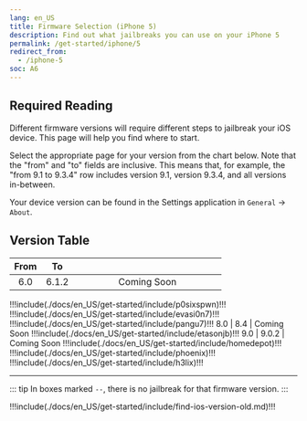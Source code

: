 ```yaml
---
lang: en_US
title: Firmware Selection (iPhone 5)
description: Find out what jailbreaks you can use on your iPhone 5
permalink: /get-started/iphone/5
redirect_from:
  - /iphone-5
soc: A6
---
```


## Required Reading

Different firmware versions will require different steps to jailbreak your iOS device. This page will help you find where to start.

Select the appropriate page for your version from the chart below. Note that the "from" and "to" fields are inclusive. This means that, for example, the "from 9.1 to 9.3.4" row includes version 9.1, version 9.3.4, and all versions in-between.

Your device version can be found in the Settings application in `General` -> `About`.

## Version Table

From   | To     | <colgroup><col style="width:15%;"><col style="width:15%;"><col style="width:70%;"></colgroup>
:-:    | :-:    | :-:
6.0    | 6.1.2  | Coming Soon
!!!include(./docs/en_US/get-started/include/p0sixspwn)!!!
!!!include(./docs/en_US/get-started/include/evasi0n7)!!!
!!!include(./docs/en_US/get-started/include/pangu7)!!!
8.0    | 8.4    | Coming Soon
!!!include(./docs/en_US/get-started/include/etasonjb)!!!
9.0    | 9.0.2  | Coming Soon
!!!include(./docs/en_US/get-started/include/homedepot)!!!
!!!include(./docs/en_US/get-started/include/phoenix)!!!
!!!include(./docs/en_US/get-started/include/h3lix)!!!

---

::: tip
In boxes marked `--`, there is no jailbreak for that firmware version.
:::

!!!include(./docs/en_US/get-started/include/find-ios-version-old.md)!!!
